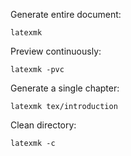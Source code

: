 Generate entire document:

`latexmk`

Preview continuously:

`latexmk -pvc`

Generate a single chapter:

`latexmk tex/introduction`

Clean directory:

`latexmk -c`